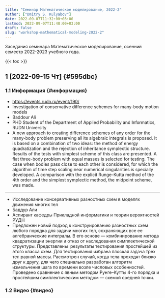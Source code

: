 ```yaml
---
title: "Семинар Математическое моделирование, 2022-2"
author: ["Dmitry S. Kulyabov"]
date: 2022-09-07T11:32:00+03:00
lastmod: 2022-09-07T11:48:00+03:00
draft: false
slug: "workshop-mathematical-modeling-2022-2"
---
```


Заседания семинара Математическое моделирование, осенний семестр 2022-2023 учебного года.

<!--more-->

{{< toc >}}


## <span class="section-num">1</span> <span class="timestamp-wrapper"><span class="timestamp">[2022-09-15 Чт]</span></span> {#595dbc}


### <span class="section-num">1.1</span> Информация {#информация}

-   <https://events.rudn.ru/event/190/>
-   Investigation of conservative difference schemes for many-body motion models
-   Baddour Ali
-   PHD Student of the Department of Applied Probability and Informatics, RUDN University
-   A new approach to creating difference schemes of any order for the many-body problem preserving all its algebraic integrals is proposed. It is based on a combination of two ideas: the method of energy quadratization and the rejection of inheritance symplectic structure. Results of the tests with simplest scheme of this class are presented. A flat three-body problem with equal masses is selected for testing. The case when bodies pass close to each other is considered, for which the algorithm of time step scaling near numerical singularities is specially developed. A comparison with the explicit Runge–Kutta method of the 4th order and the simplest symplectic method, the midpoint scheme, was made.

---

-   Исследование консервативных разностных схем в моделях движения многих тел
-   Баддур Али
-   Аспирант кафедры Прикладной информатики и теории вероятностей РУДН
-   Предложен новый подход к конструированию разностных схем любого порядка для задачи многих тел, сохраняющих все ее алгебраические интегралы. В его основе — комбинирование метода квадратизации энергии и отказ от наследования симплектической структуры. Представлены  результаты тестирования простейшей из этого класса схем. Для тестирования избрана плоская задача трех тел равной массы. Рассмотрен случай, когда тела проходят близко друг к другу, для чего специально разработан алгоритм измельчения шага по времени возле числовых особенностей. Проведено сравнение с явным методом Рунге–Кутты 4-го порядка и простейшим симплектическим методом — схемой средней точки.


### <span class="section-num">1.2</span> Видео {#видео}
